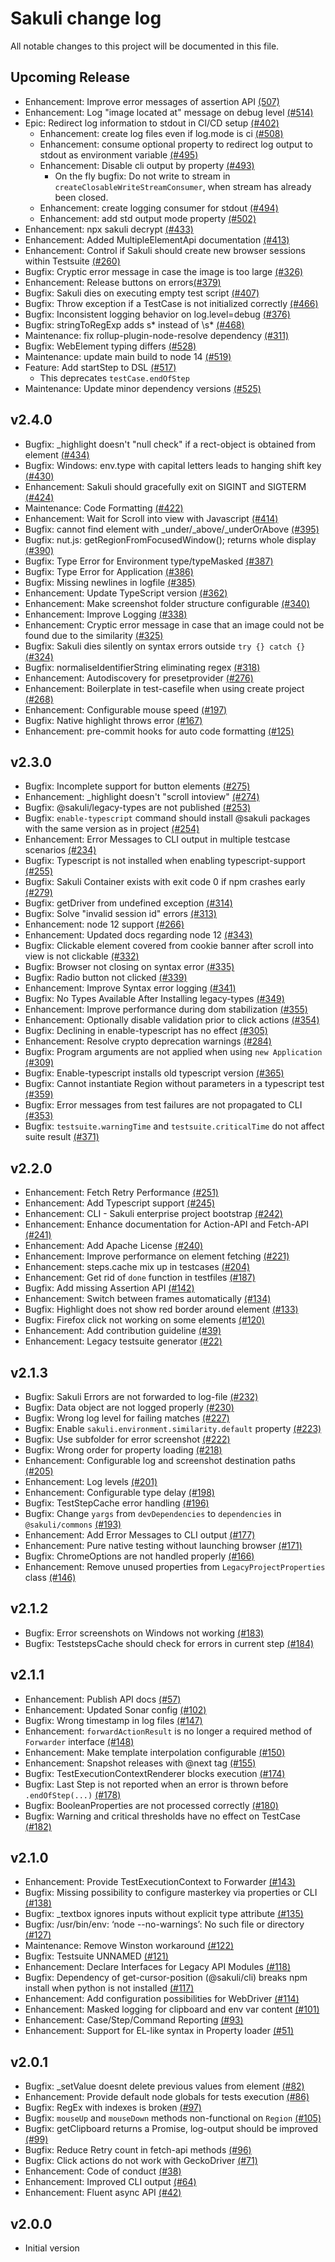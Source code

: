 # Sakuli change log

All notable changes to this project will be documented in this file.

## Upcoming Release

- Enhancement: Improve error messages of assertion API [(507)](https://github.com/sakuli/sakuli/issues/507)
- Enhancement: Log "image located at" message on debug level [(#514)](https://github.com/sakuli/sakuli/issues/514)
- Epic: Redirect log information to stdout in CI/CD setup [(#402)](https://github.com/sakuli/sakuli/issues/402)
  - Enhancement: create log files even if log.mode is ci [(#508)](https://github.com/sakuli/sakuli/issues/508)
  - Enhancement: consume optional property to redirect log output to stdout as environment variable [(#495)](https://github.com/sakuli/sakuli/issues/495)
  - Enhancement: Disable cli output by property [(#493)](https://github.com/sakuli/sakuli/issues/493)
    - On the fly bugfix: Do not write to stream in `createClosableWriteStreamConsumer`, when stream has already been closed.
  - Enhancement: create logging consumer for stdout [(#494)](https://github.com/sakuli/sakuli/issues/494)
  - Enhancement: add std output mode property [(#502)](https://github.com/sakuli/sakuli/issues/502)
- Enhancement: npx sakuli decrypt [(#433)](https://github.com/sakuli/sakuli/issues/433)
- Enhancement: Added MultipleElementApi documentation [(#413)](https://github.com/sakuli/sakuli/issues/413)
- Enhancement: Control if Sakuli should create new browser sessions within Testsuite [(#260)](https://github.com/sakuli/sakuli/issues/260)
- Bugfix: Cryptic error message in case the image is too large [(#326)](https://github.com/sakuli/sakuli/issues/326)
- Enhancement: Release buttons on errors[(#379)](https://github.com/sakuli/sakuli/issues/379)
- Bugfix: Sakuli dies on executing empty test script [(#407)](https://github.com/sakuli/sakuli/issues/407)
- Bugfix: Throw exception if a TestCase is not initialized correctly [(#466)](https://github.com/sakuli/sakuli/issues/466)
- Bugfix: Inconsistent logging behavior on log.level=debug [(#376)](https://github.com/sakuli/sakuli/issues/376)
- Bugfix: stringToRegExp adds s* instead of \s* [(#468)](https://github.com/sakuli/sakuli/issues/468)
- Maintenance: fix rollup-plugin-node-resolve dependency [(#311)](https://github.com/sakuli/sakuli/issues/311)
- Bugfix: WebElement typing differs [(#528)](https://github.com/sakuli/sakuli/issues/528)
- Maintenance: update main build to node 14 [(#519)](https://github.com/sakuli/sakuli/issues/519)
- Feature: Add startStep to DSL [(#517)](https://github.com/sakuli/sakuli/issues/517)
  - This deprecates `testCase.endOfStep`
- Maintenance: Update minor dependency versions [(#525)](https://github.com/sakuli/sakuli/issues/525)

## v2.4.0

- Bugfix: \_highlight doesn't "null check" if a rect-object is obtained from element [(#434)](https://github.com/sakuli/sakuli/issues/343)
- Bugfix: Windows: env.type with capital letters leads to hanging shift key [(#430)](https://github.com/sakuli/sakuli/issues/430)
- Enhancement: Sakuli should gracefully exit on SIGINT and SIGTERM [(#424)](https://github.com/sakuli/sakuli/issues/424)
- Maintenance: Code Formatting [(#422)](https://github.com/sakuli/sakuli/issues/422)
- Enhancement: Wait for Scroll into view with Javascript [(#414)](https://github.com/sakuli/sakuli/pull/414)
- Bugfix: cannot find element with \_under/\_above/\_underOrAbove [(#395)](https://github.com/sakuli/sakuli/issues/395)
- Bugfix: nut.js: getRegionFromFocusedWindow(); returns whole display [(#390)](https://github.com/sakuli/sakuli/issues/390)
- Bugfix: Type Error for Environment type/typeMasked [(#387)](https://github.com/sakuli/sakuli/issues/387)
- Bugfix: Type Error for Application [(#386)](https://github.com/sakuli/sakuli/issues/386)
- Bugfix: Missing newlines in logfile [(#385)](https://github.com/sakuli/sakuli/issues/385)
- Enhancement: Update TypeScript version [(#362)](https://github.com/sakuli/sakuli/issues/362)
- Enhancement: Make screenshot folder structure configurable [(#340)](https://github.com/sakuli/sakuli/issues/340)
- Enhancement: Improve Logging [(#338)](https://github.com/sakuli/sakuli/issues/338)
- Enhancement: Cryptic error message in case that an image could not be found due to the similarity [(#325)](https://github.com/sakuli/sakuli/issues/325)
- Bugfix: Sakuli dies silently on syntax errors outside `try {} catch {}` [(#324)](https://github.com/sakuli/sakuli/issues/324)
- Bugfix: normaliseIdentifierString eliminating regex [(#318)](https://github.com/sakuli/sakuli/issues/318)
- Enhancement: Autodiscovery for presetprovider [(#276)](https://github.com/sakuli/sakuli/issues/276)
- Enhancement: Boilerplate in test-casefile when using create project [(#268)](https://github.com/sakuli/sakuli/issues/268)
- Enhancement: Configurable mouse speed [(#197)](https://github.com/sakuli/sakuli/issues/197)
- Bugfix: Native highlight throws error [(#167)](https://github.com/sakuli/sakuli/issues/167)
- Enhancement: pre-commit hooks for auto code formatting [(#125)](https://github.com/sakuli/sakuli/issues/125)

## v2.3.0

- Bugfix: Incomplete support for button elements [(#275)](https://github.com/sakuli/sakuli/issues/275)
- Enhancement: \_highlight doesn't "scroll intoview" [(#274)](https://github.com/sakuli/sakuli/issues/274)
- Bugfix: @sakuli/legacy-types are not published [(#253)](https://github.com/sakuli/sakuli/issues/253)
- Bugfix: `enable-typescript` command should install @sakuli packages with the same version as in project [(#254)](https://github.com/sakuli/sakuli/issues/254)
- Enhancement: Error Messages to CLI output in multiple testcase scenarios [(#234)](https://github.com/sakuli/sakuli/issues/234)
- Bugfix: Typescript is not installed when enabling typescript-support [(#255)](https://github.com/sakuli/sakuli/issues/255)
- Bugfix: Sakuli Container exists with exit code 0 if npm crashes early [(#279)](https://github.com/sakuli/sakuli/issues/279)
- Bugfix: getDriver from undefined exception [(#314)](https://github.com/sakuli/sakuli/issues/314)
- Bugfix: Solve "invalid session id" errors [(#313)](https://github.com/sakuli/sakuli/issues/313)
- Enhancement: node 12 support [(#266)](https://github.com/sakuli/sakuli/issues/266)
- Enhancement: Updated docs regarding node 12 [(#343)](https://github.com/sakuli/sakuli/issues/343)
- Bugfix: Clickable element covered from cookie banner after scroll into view is not clickable [(#332)](https://github.com/sakuli/sakuli/issues/332)
- Bugfix: Browser not closing on syntax error [(#335)](https://github.com/sakuli/sakuli/issues/335)
- Bugfix: Radio button not clicked [(#339)](https://github.com/sakuli/sakuli/pull/339)
- Enhancement: Improve Syntax error logging [(#341)](https://github.com/sakuli/sakuli/issues/341)
- Bugfix: No Types Available After Installing legacy-types [(#349)](https://github.com/sakuli/sakuli/issues/349)
- Enhancement: Improve performance during dom stabilization [(#355)](https://github.com/sakuli/sakuli/issues/355)
- Enhancement: Optionally disable validation prior to click actions [(#354)](https://github.com/sakuli/sakuli/issues/354)
- Bugfix: Declining in enable-typescript has no effect [(#305)](https://github.com/sakuli/sakuli/issues/305)
- Enhancement: Resolve crypto deprecation warnings [(#284)](https://github.com/sakuli/sakuli/issues/284)
- Bugfix: Program arguments are not applied when using `new Application` [(#309)](https://github.com/sakuli/sakuli/issues/309)
- Bugfix: Enable-typescript installs old typescript version [(#365)](https://github.com/sakuli/sakuli/issues/365)
- Bugfix: Cannot instantiate Region without parameters in a typescript test [(#359)](https://github.com/sakuli/sakuli/issues/359)
- Bugfix: Error messages from test failures are not propagated to CLI [(#353)](https://github.com/sakuli/sakuli/issues/353)
- Bugfix: `testsuite.warningTime` and `testsuite.criticalTime` do not affect suite result [(#371)](https://github.com/sakuli/sakuli/issues/371)

## v2.2.0

- Enhancement: Fetch Retry Performance [(#251)](https://github.com/sakuli/sakuli/issues/251)
- Enhancement: Add Typescript support [(#245)](https://github.com/sakuli/sakuli/issues/245)
- Enhancement: CLI - Sakuli enterprise project bootstrap [(#242)](https://github.com/sakuli/sakuli/issues/242)
- Enhancement: Enhance documentation for Action-API and Fetch-API [(#241)](https://github.com/sakuli/sakuli/issues/241)
- Enhancement: Add Apache License [(#240)](https://github.com/sakuli/sakuli/issues/240)
- Enhancement: Improve performance on element fetching [(#221)](https://github.com/sakuli/sakuli/issues/221)
- Enhancement: steps.cache mix up in testcases [(#204)](https://github.com/sakuli/sakuli/issues/204)
- Enhancement: Get rid of `done` function in testfiles [(#187)](https://github.com/sakuli/sakuli/issues/187)
- Bugfix: Add missing Assertion API [(#142)](https://github.com/sakuli/sakuli/issues/142)
- Enhancement: Switch between frames automatically [(#134)](https://github.com/sakuli/sakuli/issues/134)
- Bugfix: Highlight does not show red border around element [(#133)](https://github.com/sakuli/sakuli/issues/133)
- Bugfix: Firefox click not working on some elements [(#120)](https://github.com/sakuli/sakuli/issues/120)
- Enhancement: Add contribution guideline [(#39)](https://github.com/sakuli/sakuli/issues/39)
- Enhancement: Legacy testsuite generator [(#22)](https://github.com/sakuli/sakuli/issues/22)

## v2.1.3

- Bugfix: Sakuli Errors are not forwarded to log-file [(#232)](https://github.com/sakuli/sakuli/issues/232)
- Bugfix: Data object are not logged properly [(#230)](https://github.com/sakuli/sakuli/issues/230)
- Bugfix: Wrong log level for failing matches [(#227)](https://github.com/sakuli/sakuli/issues/227)
- Bugfix: Enable `sakuli.environment.similarity.default` property [(#223)](https://github.com/sakuli/sakuli/issues/223)
- Bugfix: Use subfolder for error screenshot [(#222)](https://github.com/sakuli/sakuli/issues/222)
- Bugfix: Wrong order for property loading [(#218)](https://github.com/sakuli/sakuli/issues/218)
- Enhancement: Configurable log and screenshot destination paths [(#205)](https://github.com/sakuli/sakuli/issues/205)
- Enhancement: Log levels [(#201)](https://github.com/sakuli/sakuli/issues/201)
- Enhancement: Configurable type delay [(#198)](https://github.com/sakuli/sakuli/issues/198)
- Bugfix: TestStepCache error handling [(#196)](https://github.com/sakuli/sakuli/issues/196)
- Bugfix: Change `yargs` from `devDependencies` to `dependencies` in `@sakuli/commons` [(#193)](https://github.com/sakuli/sakuli/issues/193)
- Enhancement: Add Error Messages to CLI output [(#177)](https://github.com/sakuli/sakuli/issues/177)
- Enhancement: Pure native testing without launching browser [(#171)](https://github.com/sakuli/sakuli/issues/171)
- Bugfix: ChromeOptions are not handled properly [(#166)](https://github.com/sakuli/sakuli/issues/166)
- Enhancement: Remove unused properties from `LegacyProjectProperties` class [(#146)](https://github.com/sakuli/sakuli/issues/146)

## v2.1.2

- Bugfix: Error screenshots on Windows not working [(#183)](https://github.com/sakuli/sakuli/issues/183)
- Bugfix: TeststepsCache should check for errors in current step [(#184)](https://github.com/sakuli/sakuli/issues/184)

## v2.1.1

- Enhancement: Publish API docs [(#57)](https://github.com/sakuli/sakuli/issues/57)
- Enhancement: Updated Sonar config [(#102)](https://github.com/sakuli/sakuli/issues/102)
- Bugfix: Wrong timestamp in log files [(#147)](https://github.com/sakuli/sakuli/issues/147)
- Enhancement: `forwardActionResult` is no longer a required method of `Forwarder` interface [(#148)](https://github.com/sakuli/sakuli/issues/148)
- Enhancement: Make template interpolation configurable [(#150)](https://github.com/sakuli/sakuli/issues/150)
- Enhancement: Snapshot releases with @next tag [(#155)](https://github.com/sakuli/sakuli/issues/155)
- Bugfix: TestExecutionContextRenderer blocks execution [(#174)](https://github.com/sakuli/sakuli/issues/174)
- Bugfix: Last Step is not reported when an error is thrown before `.endOfStep(...)` [(#178)](https://github.com/sakuli/sakuli/issues/178)
- Bugfix: BooleanProperties are not processed correctly [(#180)](https://github.com/sakuli/sakuli/issues/180)
- Bugfix: Warning and critical thresholds have no effect on TestCase [(#182)](https://github.com/sakuli/sakuli/issues/182)

## v2.1.0

- Enhancement: Provide TestExecutionContext to Forwarder [(#143)](https://github.com/sakuli/sakuli/issues/143)
- Bugfix: Missing possibility to configure masterkey via properties or CLI [(#138)](https://github.com/sakuli/sakuli/issues/138)
- Bugfix: \_textbox ignores inputs without explicit type attribute [(#135)](https://github.com/sakuli/sakuli/issues/135)
- Bugfix: /usr/bin/env: ‘node --no-warnings’: No such file or directory [(#127)](https://github.com/sakuli/sakuli/issues/127)
- Maintenance: Remove Winston workaround [(#122)](https://github.com/sakuli/sakuli/issues/122)
- Bugfix: Testsuite UNNAMED [(#121)](https://github.com/sakuli/sakuli/issues/121)
- Enhancement: Declare Interfaces for Legacy API Modules [(#118)](https://github.com/sakuli/sakuli/issues/118)
- Bugfix: Dependency of get-cursor-position (@sakuli/cli) breaks npm install when python is not installed [(#117)](https://github.com/sakuli/sakuli/issues/117)
- Enhancement: Add configuration possibilities for WebDriver [(#114)](https://github.com/sakuli/sakuli/issues/114)
- Enhancement: Masked logging for clipboard and env var content [(#101)](https://github.com/sakuli/sakuli/issues/101)
- Enhancement: Case/Step/Command Reporting [(#93)](https://github.com/sakuli/sakuli/issues/93)
- Enhancement: Support for EL-like syntax in Property loader [(#51)](https://github.com/sakuli/sakuli/issues/51)

## v2.0.1

- Bugfix: \_setValue doesnt delete previous values from element [(#82)](https://github.com/sakuli/sakuli/issues/82)
- Enhancement: Provide default node globals for tests execution [(#86)](https://github.com/sakuli/sakuli/issues/86)
- Bugfix: RegEx with indexes is broken [(#97)](https://github.com/sakuli/sakuli/issues/97)
- Bugfix: `mouseUp` and `mouseDown` methods non-functional on `Region` [(#105)](https://github.com/sakuli/sakuli/issues/105)
- Bugfix: getClipboard returns a Promise, log-output should be improved [(#99)](https://github.com/sakuli/sakuli/issues/99)
- Bugfix: Reduce Retry count in fetch-api methods [(#96)](https://github.com/sakuli/sakuli/issues/96)
- Bugfix: Click actions do not work with GeckoDriver [(#71)](https://github.com/sakuli/sakuli/issues/71)
- Enhancement: Code of conduct [(#38)](https://github.com/sakuli/sakuli/issues/38)
- Enhancement: Improved CLI output [(#64)](https://github.com/sakuli/sakuli/issues/64)
- Enhancement: Fluent async API [(#42)](https://github.com/sakuli/sakuli/issues/42)

## v2.0.0

- Initial version
